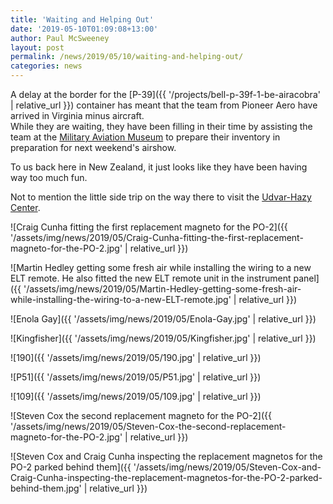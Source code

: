 ```yaml
---
title: 'Waiting and Helping Out'
date: '2019-05-10T01:09:08+13:00'
author: Paul McSweeney
layout: post
permalink: /news/2019/05/10/waiting-and-helping-out/
categories: news
---
```


A delay at the border for the [P-39]({{ '/projects/bell-p-39f-1-be-airacobra' | relative_url }}) container has meant that the team from Pioneer Aero have arrived in Virginia minus aircraft.  
While they are waiting, they have been filling in their time by assisting the team at the [Military Aviation Museum](https://militaryaviationmuseum.org/) to prepare their inventory in preparation for next weekend's airshow.

To us back here in New Zealand, it just looks like they have been having way too much fun.

Not to mention the little side trip on the way there to visit the [Udvar-Hazy Center](https://airandspace.si.edu/visit/udvar-hazy-center).

![Craig Cunha fitting the first replacement magneto for the PO-2]({{ '/assets/img/news/2019/05/Craig-Cunha-fitting-the-first-replacement-magneto-for-the-PO-2.jpg' | relative_url }})

![Martin Hedley getting some fresh air while installing the wiring to a new ELT remote. He also fitted the new ELT remote unit in the instrument panel]({{ '/assets/img/news/2019/05/Martin-Hedley-getting-some-fresh-air-while-installing-the-wiring-to-a-new-ELT-remote.jpg' | relative_url }})

![Enola Gay]({{ '/assets/img/news/2019/05/Enola-Gay.jpg' | relative_url }})

![Kingfisher]({{ '/assets/img/news/2019/05/Kingfisher.jpg' | relative_url }})

![190]({{ '/assets/img/news/2019/05/190.jpg' | relative_url }})

![P51]({{ '/assets/img/news/2019/05/P51.jpg' | relative_url }})

![109]({{ '/assets/img/news/2019/05/109.jpg' | relative_url }})

![Steven Cox the second replacement magneto for the PO-2]({{ '/assets/img/news/2019/05/Steven-Cox-the-second-replacement-magneto-for-the-PO-2.jpg' | relative_url }})

![Steven Cox and Craig Cunha inspecting the replacement magnetos for the PO-2 parked behind them]({{ '/assets/img/news/2019/05/Steven-Cox-and-Craig-Cunha-inspecting-the-replacement-magnetos-for-the-PO-2-parked-behind-them.jpg' | relative_url }})
